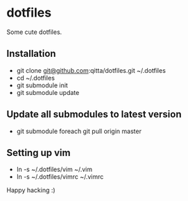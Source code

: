 dotfiles
========

Some cute dotfiles.

Installation
------------
- git clone git@github.com:qitta/dotfiles.git ~/.dotfiles
- cd ~/.dotfiles
- git submodule init
- git submodule update

Update all submodules to latest version
--------------------------------------
- git submodule foreach git pull origin master

Setting up vim
---------------
- ln -s ~/.dotfiles/vim ~/.vim
- ln -s ~/.dotfiles/vimrc ~/.vimrc

Happy hacking :)
